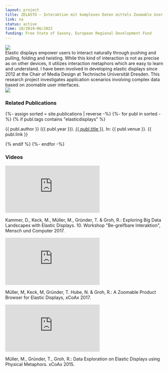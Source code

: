```yaml
---
layout: project
title: ZELASTO – Interaktion mit komplexen Daten mittels Zoomable User Interfaces auf Elastischen Oberflächen
link: na
status: active
time: 10/2019–06/2022
funding: Free State of Saxony, European Regional Development Fund
---
```

<div class="bottom-padding">
    <img src="{{site.baseurl}}/assets/images/ZELASTO-Project-Small.jpg">
</div>

<div class="offset3 col9 line-space">
    Elastic displays empower users to interact naturally through pushing and pulling, folding and twisting. While
    this kind of interaction is not as precise as on other devices, it utilizes interaction metaphors which are easy
    to learn and understand. I have been involved in developing elastic displays since 2012 at the Chair of Media
    Design
    at Technische Universität Dresden. This research project investigates application scenarios involving complex
    data
    based on zoomable user interfaces.
</div>

<div class="offset3 col4 bottom-padding">
    <img src="{{site.baseurl}}/assets/images/EFRE_EU_quer_2015_cmyk_engl.png">
</div>

<div class="offset3 col9">
    <h3>Related Publications</h3>
</div>

<div class="offset3 col9 bottom-padding">
    {%- assign sorted = site.publications | reverse -%}
    {%- for publ in sorted -%}
    {% if publ.tags contains "elasticdisplays" %}
    <p class="small line-space dont-break-out">
        {{ publ.author }} ({{ publ.year }}). <a href="{{publ.link}}">{{ publ.title }}</a>. In: {{ publ.venue }}. {{
        publ.link }}
    </p>
    {% endif %}
    {%- endfor -%}
</div>

<div class="offset3 col9">
    <h3>Videos</h3>
</div>

<div class="offset3 col3">
    <div class="iframe-container">
        <iframe src="https://www.youtube.com/embed/DGWD3ZlLgXc" title="YouTube video player" frameborder="0"
            allow="accelerometer; autoplay; clipboard-write; encrypted-media; gyroscope; picture-in-picture"
            allowfullscreen></iframe>
    </div>
    <div>
        <p class="small">
        Kammer, D., Keck, M., Müller, M., Gründer, T. & Groh, R.: Exploring Big Data Landscapes with Elastic
        Displays. 10. Workshop "Be-greifbare Interaktion", Mensch und Computer 2017.
    </p>
    </div>
</div>
<div class="col3-padding">
    <div class="iframe-container">
        <iframe src="https://www.youtube.com/embed/QWnh8-_k3pQ" title="YouTube video player" frameborder="0"
            allow="accelerometer; autoplay; clipboard-write; encrypted-media; gyroscope; picture-in-picture"
            allowfullscreen></iframe>
    </div>
    <div>
    <p class="small">
        Müller, M, Keck, M, Gründer, T. Hube, N. & Groh, R.: A Zoomable Product Browser for Elastic Displays, xCoAx
        2017.
    </p>    
    </div>
</div>
<div class="col3-padding">
    <div class="iframe-container">
        <iframe src="https://www.youtube.com/embed/5m3uHXCfaAg" title="YouTube video player" frameborder="0"
            allow="accelerometer; autoplay; clipboard-write; encrypted-media; gyroscope; picture-in-picture"
            allowfullscreen></iframe>
    </div>
    <div>
        <p class="small">
        Müller, M., Gründer, T., Groh, R.: Data Exploration on Elastic Displays using Physical Metaphors. xCoAx
        2015.
    </p>
    </div>
</div>